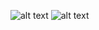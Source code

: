 




![alt text](rn-assignment6-11358166/assets/Screenshot1.png)
![alt text](C:\Users\Hp\Desktop\rn-assignment6-11358166\assets\Screenshot1.png)